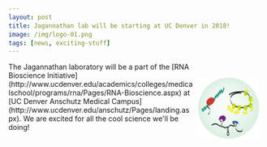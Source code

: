 ```yaml
---
layout: post
title: Jagannathan lab will be starting at UC Denver in 2018!
image: /img/logo-01.png
tags: [news, exciting-stuff]
---
```


<img align="right" src="/img/logo-01.png" hspace="10" vspace= "30" style="width:120px !important;height:120px !important;" />
The Jagannathan laboratory will be a part of the [RNA Bioscience Initiative](http://www.ucdenver.edu/academics/colleges/medicalschool/programs/rna/Pages/RNA-Bioscience.aspx) at [UC Denver Anschutz Medical Campus](http://www.ucdenver.edu/anschutz/Pages/landing.aspx). We are excited for all the cool science we'll be doing! 
